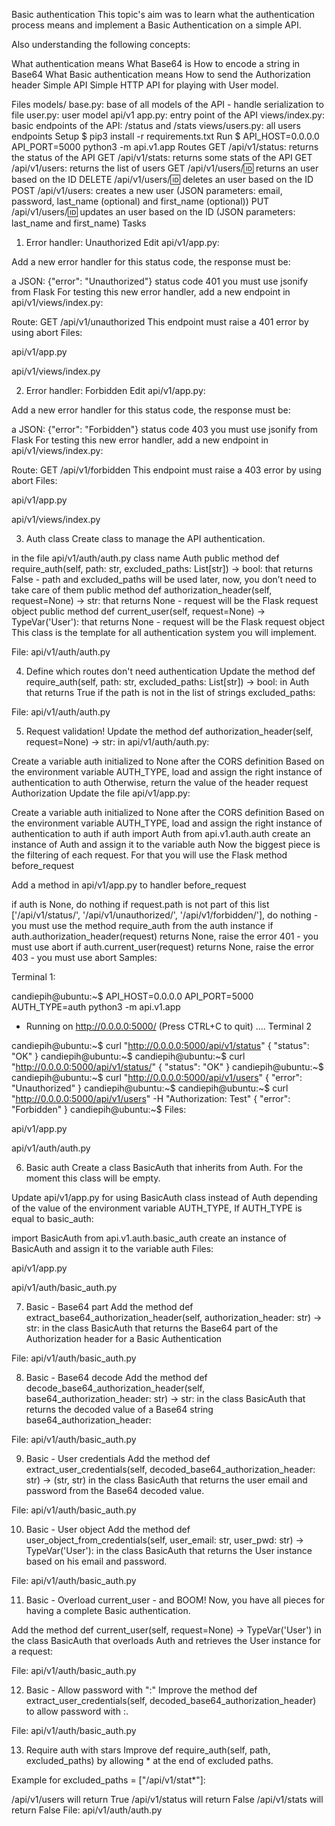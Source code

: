 Basic authentication
This topic's aim was to learn what the authentication process means and implement a Basic Authentication on a simple API.

Also understanding the following concepts:

What authentication means
What Base64 is
How to encode a string in Base64
What Basic authentication means
How to send the Authorization header
Simple API
Simple HTTP API for playing with User model.

Files
models/
base.py: base of all models of the API - handle serialization to file
user.py: user model
api/v1
app.py: entry point of the API
views/index.py: basic endpoints of the API: /status and /stats
views/users.py: all users endpoints
Setup
$ pip3 install -r requirements.txt
Run
$ API_HOST=0.0.0.0 API_PORT=5000 python3 -m api.v1.app
Routes
GET /api/v1/status: returns the status of the API
GET /api/v1/stats: returns some stats of the API
GET /api/v1/users: returns the list of users
GET /api/v1/users/:id: returns an user based on the ID
DELETE /api/v1/users/:id: deletes an user based on the ID
POST /api/v1/users: creates a new user (JSON parameters: email, password, last_name (optional) and first_name (optional))
PUT /api/v1/users/:id: updates an user based on the ID (JSON parameters: last_name and first_name)
Tasks
1. Error handler: Unauthorized
Edit api/v1/app.py:

Add a new error handler for this status code, the response must be:

a JSON: {"error": "Unauthorized"}
status code 401
you must use jsonify from Flask
For testing this new error handler, add a new endpoint in api/v1/views/index.py:

Route: GET /api/v1/unauthorized
This endpoint must raise a 401 error by using abort
Files:

api/v1/app.py

api/v1/views/index.py

2. Error handler: Forbidden
Edit api/v1/app.py:

Add a new error handler for this status code, the response must be:

a JSON: {"error": "Forbidden"}
status code 403
you must use jsonify from Flask
For testing this new error handler, add a new endpoint in api/v1/views/index.py:

Route: GET /api/v1/forbidden
This endpoint must raise a 403 error by using abort
Files:

api/v1/app.py

api/v1/views/index.py

3. Auth class
Create class to manage the API authentication.

in the file api/v1/auth/auth.py
class name Auth
public method def require_auth(self, path: str, excluded_paths: List[str]) -> bool: that returns False - path and excluded_paths will be used later, now, you don’t need to take care of them
public method def authorization_header(self, request=None) -> str: that returns None - request will be the Flask request object
public method def current_user(self, request=None) -> TypeVar('User'): that returns None - request will be the Flask request object
This class is the template for all authentication system you will implement.

File: api/v1/auth/auth.py

4. Define which routes don't need authentication
Update the method def require_auth(self, path: str, excluded_paths: List[str]) -> bool: in Auth that returns True if the path is not in the list of strings excluded_paths:

File: api/v1/auth/auth.py

5. Request validation!
Update the method def authorization_header(self, request=None) -> str: in api/v1/auth/auth.py:

Create a variable auth initialized to None after the CORS definition
Based on the environment variable AUTH_TYPE, load and assign the right instance of authentication to auth
Otherwise, return the value of the header request Authorization
Update the file api/v1/app.py:

Create a variable auth initialized to None after the CORS definition
Based on the environment variable AUTH_TYPE, load and assign the right instance of authentication to auth
if auth
import Auth from api.v1.auth.auth
create an instance of Auth and assign it to the variable auth
Now the biggest piece is the filtering of each request. For that you will use the Flask method before_request

Add a method in api/v1/app.py to handler before_request

if auth is None, do nothing
if request.path is not part of this list ['/api/v1/status/', '/api/v1/unauthorized/', '/api/v1/forbidden/'], do nothing - you must use the method require_auth from the auth instance
if auth.authorization_header(request) returns None, raise the error 401 - you must use abort
if auth.current_user(request) returns None, raise the error 403 - you must use abort
Samples:

Terminal 1:

candiepih@ubuntu:~$ API_HOST=0.0.0.0 API_PORT=5000 AUTH_TYPE=auth python3 -m api.v1.app
 * Running on http://0.0.0.0:5000/ (Press CTRL+C to quit)
....
Terminal 2

candiepih@ubuntu:~$ curl "http://0.0.0.0:5000/api/v1/status"
{
  "status": "OK"
}
candiepih@ubuntu:~$ 
candiepih@ubuntu:~$ curl "http://0.0.0.0:5000/api/v1/status/"
{
  "status": "OK"
}
candiepih@ubuntu:~$ 
candiepih@ubuntu:~$ curl "http://0.0.0.0:5000/api/v1/users"
{
  "error": "Unauthorized"
}
candiepih@ubuntu:~$
candiepih@ubuntu:~$ curl "http://0.0.0.0:5000/api/v1/users" -H "Authorization: Test"
{
  "error": "Forbidden"
}
candiepih@ubuntu:~$
Files:

api/v1/app.py

api/v1/auth/auth.py

6. Basic auth
Create a class BasicAuth that inherits from Auth. For the moment this class will be empty.

Update api/v1/app.py for using BasicAuth class instead of Auth depending of the value of the environment variable AUTH_TYPE, If AUTH_TYPE is equal to basic_auth:

import BasicAuth from api.v1.auth.basic_auth
create an instance of BasicAuth and assign it to the variable auth
Files:

api/v1/app.py

api/v1/auth/basic_auth.py

7. Basic - Base64 part
Add the method def extract_base64_authorization_header(self, authorization_header: str) -> str: in the class BasicAuth that returns the Base64 part of the Authorization header for a Basic Authentication

File: api/v1/auth/basic_auth.py

8. Basic - Base64 decode
Add the method def decode_base64_authorization_header(self, base64_authorization_header: str) -> str: in the class BasicAuth that returns the decoded value of a Base64 string base64_authorization_header:

File: api/v1/auth/basic_auth.py

9. Basic - User credentials
Add the method def extract_user_credentials(self, decoded_base64_authorization_header: str) -> (str, str) in the class BasicAuth that returns the user email and password from the Base64 decoded value.

File: api/v1/auth/basic_auth.py

10. Basic - User object
Add the method def user_object_from_credentials(self, user_email: str, user_pwd: str) -> TypeVar('User'): in the class BasicAuth that returns the User instance based on his email and password.

File: api/v1/auth/basic_auth.py

11. Basic - Overload current_user - and BOOM!
Now, you have all pieces for having a complete Basic authentication.

Add the method def current_user(self, request=None) -> TypeVar('User') in the class BasicAuth that overloads Auth and retrieves the User instance for a request:

File: api/v1/auth/basic_auth.py

12. Basic - Allow password with ":"
Improve the method def extract_user_credentials(self, decoded_base64_authorization_header) to allow password with :.

File: api/v1/auth/basic_auth.py

13. Require auth with stars
Improve def require_auth(self, path, excluded_paths) by allowing * at the end of excluded paths.

Example for excluded_paths = ["/api/v1/stat*"]:

/api/v1/users will return True
/api/v1/status will return False
/api/v1/stats will return False
File: api/v1/auth/auth.py
